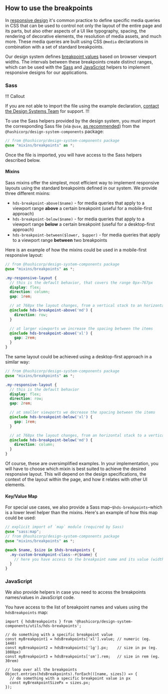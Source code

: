 ## How to use the breakpoints

In [responsive design](https://developer.mozilla.org/en-US/docs/Learn_web_development/Core/CSS_layout/Responsive_Design) it's common practice to define specific media queries in CSS that can be used to control not only the layout of the entire page and its parts, but also other aspects of a UI like typography, spacing, the rendering of decorative elements, the resolution of media assets, and much more. These media queries are built using CSS `@media` declarations in combination with a set of standard breakpoints.

Our design system defines [breakpoint values](/foundations/breakpoints#the-ranges) based on browser viewport widths. The intervals between these breakpoints create distinct ranges, which can be used with the [Sass](/foundations/breakpoints?tab=code#sass) and [JavaScript](/foundations/breakpoints?tab=code#javascript) helpers to implement responsive designs for our applications.

### Sass

!!! Callout

If you are not able to import the file using the example declaration, [contact the Design Systems Team](/about/support) for support.
!!!

To use the Sass helpers provided by the design system, you must import the corresponding Sass file (via `@use`, [as recommended](https://sass-lang.com/documentation/at-rules/use/#differences-from-import)) from the `@hashicorp/design-system-components` package:


```scss
// from @hashicorp/design-system-components package
@use "mixins/breakpoints" as *;
```

Once the file is imported, you will have access to the Sass helpers described below.

#### Mixins

Sass mixins offer the simplest, most efficient way to implement responsive layouts using the standard breakpoints defined in our system. We provide three different mixins:

- `hds-breakpoint-above($name)` - for media queries that apply to a viewport range **above** a certain breakpoint (useful for a mobile-first approach)
- `hds-breakpoint-below($name)` - for media queries that apply to a viewport range **below** a certain breakpoint (useful for a desktop-first approach)
- `hds-breakpoint-between($lower, $upper)` - for media queries that apply to a viewport range **between** two breakpoints

Here is an example of how the mixins could be used in a mobile-first responsive layout:

```scss
// from @hashicorp/design-system-components package
@use "mixins/breakpoints" as *;

.my-responsive-layout {
  // this is the default behavior, that covers the range 0px–767px
  display: flex;
  direction: column;
  gap: 1rem;

  // at 768px the layout changes, from a vertical stack to an horizontal one
  @include hds-breakpoint-above('md') {
    direction: row;
  }

  // at larger viewports we increase the spacing between the items
  @include hds-breakpoint-above('xl') {
    gap: 2rem;
  }
}
```

The same layout could be achieved using a desktop-first approach in a similar way:

```scss
// from @hashicorp/design-system-components package
@use "mixins/breakpoints" as *;

.my-responsive-layout {
  // this is the default behavior
  display: flex;
  direction: row;
  gap: 2rem;

  // at smaller viewports we decrease the spacing between the items
  @include hds-breakpoint-below('xl') {
    gap: 1rem;
  }

  // at 768px the layout changes, from an horizontal stack to a vertical one
  @include hds-breakpoint-below('md') {
    direction: column;
  }
}
```

Of course, these are oversimplified examples. In your implementation, you will have to choose which mixin is best suited to achieve the desired responsive layout. This will  depend on the design specifications, the context of the layout within the page, and how it relates with other UI elements.

#### Key/Value Map

For special use cases, we also provide a Sass map–`$hds-breakpoints`–which is a lower level helper than the mixins. Here's an example of how this map could be used:

```scss
// explicit import of `map` module (required by Sass)
@use "sass:map";
// from @hashicorp/design-system-components package
@use "mixins/breakpoints" as *;

@each $name, $size in $hds-breakpoints {
  .my-custom-breakpoint-class--#{$name} {
    // here you have access to the breakpoint name and its value (width in px)
  }
}
```

### JavaScript

We also provide helpers in case you need to access the breakpoints names/values in JavaScript code.

You have access to the list of breakpoint names and values using the `hdsBreakpoints` map:

```javascript{data-execute=false}
import { hdsBreakpoints } from '@hashicorp/design-system-components/utils/hds-breakpoints';

// do something with a specific breakpoint value
const myBreakpoint1 = hdsBreakpoints['xl'].value; // numeric (eg. 1440)
const myBreakpoint2 = hdsBreakpoints['lg'].px;    // size in px (eg. 1088px)
const myBreakpoint3 = hdsBreakpoints['sm'].rem;   // size in rem (eg. 30rem)

// loop over all the breakpoints
Object.entries(hdsBreakpoints).forEach(([name, sizes]) => {
  // do something with a specific breakpoint value in px
  const myBreakpointSizePx = sizes.px;
});
```
